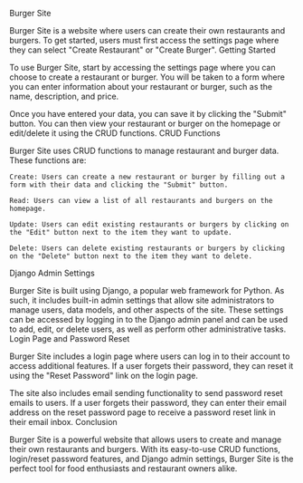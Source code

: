 Burger Site

Burger Site is a website where users can create their own restaurants and burgers. To get started, users must first access the settings page where they can select "Create Restaurant" or "Create Burger".
Getting Started

To use Burger Site, start by accessing the settings page where you can choose to create a restaurant or burger. You will be taken to a form where you can enter information about your restaurant or burger, such as the name, description, and price.

Once you have entered your data, you can save it by clicking the "Submit" button. You can then view your restaurant or burger on the homepage or edit/delete it using the CRUD functions.
CRUD Functions

Burger Site uses CRUD functions to manage restaurant and burger data. These functions are:

    Create: Users can create a new restaurant or burger by filling out a form with their data and clicking the "Submit" button.

    Read: Users can view a list of all restaurants and burgers on the homepage.

    Update: Users can edit existing restaurants or burgers by clicking on the "Edit" button next to the item they want to update.

    Delete: Users can delete existing restaurants or burgers by clicking on the "Delete" button next to the item they want to delete.

Django Admin Settings

Burger Site is built using Django, a popular web framework for Python. As such, it includes built-in admin settings that allow site administrators to manage users, data models, and other aspects of the site. These settings can be accessed by logging in to the Django admin panel and can be used to add, edit, or delete users, as well as perform other administrative tasks.
Login Page and Password Reset

Burger Site includes a login page where users can log in to their account to access additional features. If a user forgets their password, they can reset it using the "Reset Password" link on the login page.

The site also includes email sending functionality to send password reset emails to users. If a user forgets their password, they can enter their email address on the reset password page to receive a password reset link in their email inbox.
Conclusion

Burger Site is a powerful website that allows users to create and manage their own restaurants and burgers. With its easy-to-use CRUD functions, login/reset password features, and Django admin settings, Burger Site is the perfect tool for food enthusiasts and restaurant owners alike.